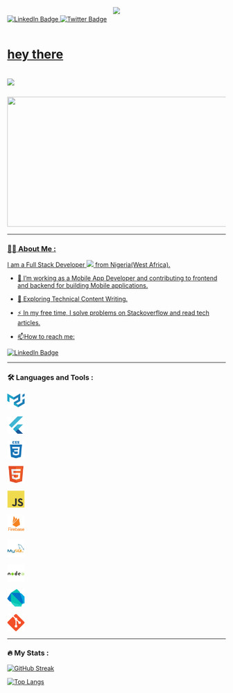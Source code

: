 <div id="header" align="center">

<img src="https://media.giphy.com/media/M9gbBd9nbDrOTu1Mqx/giphy.gif" width="100"/>

</div>

<div id="badges">

<a href= "https://www.linkedin.com/in/emmanuel-oyewole-b0845320a">

<img src="https://img.shields.io/badge/LinkedIn-blue?style=for-the-badge&logo=linkedin&logoColor=white" alt="LinkedIn Badge"/>

</a>

<a href= "https://twitter.com/HonourOyewole?t=x6Hx1nZoYTFoNhpoWrb_Yw&s=09">

<img src="https://img.shields.io/badge/Twitter-blue?style=for-the-badge&logo=twitter&logoColor=white" alt="Twitter Badge"/>

</div>

<img src="https://komarev.com/ghpvc/?username=your-github-username&style=flat-square&color=blue" alt=""/>

<h1>

  hey there

  <img src="https://media.giphy.com/media/hvRJCLFzcasrR4ia7z/giphy.gif" width="30px"/>

</h1>

<div align="center">

  <img src="https://media.giphy.com/media/dWesBcTLavkZuG35MI/giphy.gif" width="600" height="300"/>

</div>

---

### :man_technologist: About Me :
  I am a Full Stack Developer <img src="https://media.giphy.com/media/WUlplcMpOCEmTGBtBW/giphy.gif" width="30"> from Nigeria(West Africa).
  - :telescope: I’m working as a Mobile App Developer and contributing to frontend and backend for building Mobile applications.

- :seedling: Exploring Technical Content Writing.

- :zap: In my free time, I solve problems on Stackoverflow and read tech articles.

- :mailbox:How to reach me:
<a href= "https://www.linkedin.com/in/emmanuel-oyewole-b0845320a">

<img src="https://img.shields.io/badge/LinkedIn-blue?style=for-the-badge&logo=linkedin&logoColor=white" alt="LinkedIn Badge">
  </a>
  
---

### :hammer_and_wrench: Languages and Tools :
  <div>

  <img src="https://github.com/devicons/devicon/blob/master/icons/materialui/materialui-original.svg" title="Material UI" alt="Material UI" width="40" height="40"/>&nbsp;

  <img src="https://github.com/devicons/devicon/blob/master/icons/flutter/flutter-original.svg" title="Flutter" alt="Flutter" width="40" height="40"/>&nbsp;

  <img src="https://github.com/devicons/devicon/blob/master/icons/css3/css3-plain-wordmark.svg"  title="CSS3" alt="CSS" width="40" height="40"/>&nbsp;

  <img src="https://github.com/devicons/devicon/blob/master/icons/html5/html5-original.svg" title="HTML5" alt="HTML" width="40" height="40"/>&nbsp;

  <img src="https://github.com/devicons/devicon/blob/master/icons/javascript/javascript-original.svg" title="JavaScript" alt="JavaScript" width="40" height="40"/>&nbsp;

  <img src="https://github.com/devicons/devicon/blob/master/icons/firebase/firebase-plain-wordmark.svg" title="Firebase" alt="Firebase" width="40" height="40"/>&nbsp;

  <img src="https://github.com/devicons/devicon/blob/master/icons/mysql/mysql-original-wordmark.svg" title="MySQL"  alt="MySQL" width="40" height="40"/>&nbsp;

  <img src="https://github.com/devicons/devicon/blob/master/icons/nodejs/nodejs-original-wordmark.svg" title="NodeJS" alt="NodeJS" width="40" height="40"/>&nbsp;
    
<img src="https://github.com/devicons/devicon/blob/master/icons/dart/dart-original.svg" title="NodeJS" alt="NodeJS" width="40" height="40"/>&nbsp;
    
 <img src="https://github.com/devicons/devicon/blob/master/icons/git/git-original.svg" title="NodeJS" alt="NodeJS" width="40" height="40"/>&nbsp;   
    
---

### :fire: My Stats :    
 [![GitHub Streak](http://github-readme-streak-stats.herokuapp.com?user=honour-cyber&theme=dark&background=000000)](https://git.io/streak-stats) 
    
[![Top Langs](https://github-readme-stats.vercel.app/api/top-langs/?username=honour-cyber&layout=compact&theme=vision-friendly-dark)](https://github.com/anuraghazra/github-readme-stats)
